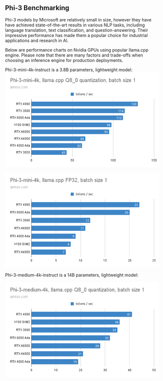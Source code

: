 ## Phi-3 Benchmarking

Phi-3 models by Microsoft are relatively small in size, however they have have achieved state-of-the-art results in various NLP tasks, including language translation, text classification, and question-answering. 
Their impressive performance has made them a popular choice for industrial applications and research in AI.

Below are performance charts on Nvidia GPUs using popular llama.cpp engine. Please note that there are many factors and trade-offs when choosing an inference engine for production deployments.

Phi-3-mini-4k-instruct is a 3.8B parameters, lightweight model:
![Phi-3-mini](https://github.com/aimiox/privateAI/blob/main/docs/benchmark/img/nvidia-Phi-3-mini-4k-Q8.png
)

![Phi-3-mini](https://github.com/aimiox/privateAI/blob/main/docs/benchmark/img/nvidia-Phi-3-mini-4k-FP32.png
)

Phi-3-medium-4k-instruct is a 14B parameters, lightweight model:

![Phi-3-mini](https://github.com/aimiox/privateAI/blob/main/docs/benchmark/img/nvidia-Phi-3-medium-4k-Q8.png
)

